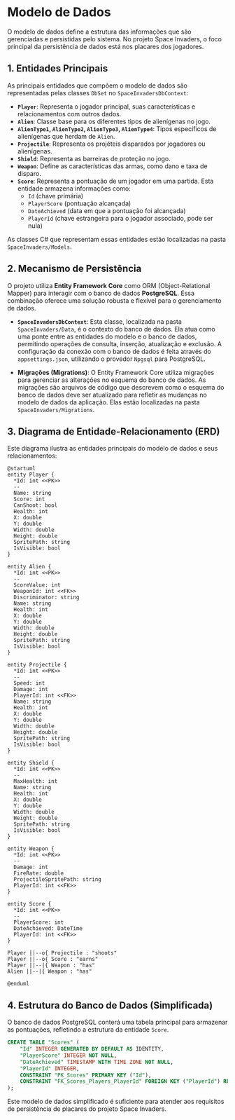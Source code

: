 # Modelo de Dados

O modelo de dados define a estrutura das informações que são gerenciadas e persistidas pelo sistema. No projeto Space Invaders, o foco principal da persistência de dados está nos placares dos jogadores.

## 1. Entidades Principais

As principais entidades que compõem o modelo de dados são representadas pelas classes `DbSet` no `SpaceInvadersDbContext`:

*   **`Player`**: Representa o jogador principal, suas características e relacionamentos com outros dados.
*   **`Alien`**: Classe base para os diferentes tipos de alienígenas no jogo.
*   **`AlienType1`, `AlienType2`, `AlienType3`, `AlienType4`**: Tipos específicos de alienígenas que herdam de `Alien`.
*   **`Projectile`**: Representa os projéteis disparados por jogadores ou alienígenas.
*   **`Shield`**: Representa as barreiras de proteção no jogo.
*   **`Weapon`**: Define as características das armas, como dano e taxa de disparo.
*   **`Score`**: Representa a pontuação de um jogador em uma partida. Esta entidade armazena informações como:
    *   `Id` (chave primária)
    *   `PlayerScore` (pontuação alcançada)
    *   `DateAchieved` (data em que a pontuação foi alcançada)
    *   `PlayerId` (chave estrangeira para o jogador associado, pode ser nula)

As classes C# que representam essas entidades estão localizadas na pasta `SpaceInvaders/Models`.

## 2. Mecanismo de Persistência

O projeto utiliza **Entity Framework Core** como ORM (Object-Relational Mapper) para interagir com o banco de dados **PostgreSQL**. Essa combinação oferece uma solução robusta e flexível para o gerenciamento de dados.

*   **`SpaceInvadersDbContext`**: Esta classe, localizada na pasta `SpaceInvaders/Data`, é o contexto do banco de dados. Ela atua como uma ponte entre as entidades do modelo e o banco de dados, permitindo operações de consulta, inserção, atualização e exclusão. A configuração da conexão com o banco de dados é feita através do `appsettings.json`, utilizando o provedor `Npgsql` para PostgreSQL.

*   **Migrações (Migrations)**: O Entity Framework Core utiliza migrações para gerenciar as alterações no esquema do banco de dados. As migrações são arquivos de código que descrevem como o esquema do banco de dados deve ser atualizado para refletir as mudanças no modelo de dados da aplicação. Elas estão localizadas na pasta `SpaceInvaders/Migrations`.

## 3. Diagrama de Entidade-Relacionamento (ERD)

Este diagrama ilustra as entidades principais do modelo de dados e seus relacionamentos:

```plantuml
@startuml
entity Player {
  *Id: int <<PK>>
  --
  Name: string
  Score: int
  CanShoot: bool
  Health: int
  X: double
  Y: double
  Width: double
  Height: double
  SpritePath: string
  IsVisible: bool
}

entity Alien {
  *Id: int <<PK>>
  --
  ScoreValue: int
  WeaponId: int <<FK>>
  Discriminator: string
  Name: string
  Health: int
  X: double
  Y: double
  Width: double
  Height: double
  SpritePath: string
  IsVisible: bool
}

entity Projectile {
  *Id: int <<PK>>
  --
  Speed: int
  Damage: int
  PlayerId: int <<FK>>
  Name: string
  Health: int
  X: double
  Y: double
  Width: double
  Height: double
  SpritePath: string
  IsVisible: bool
}

entity Shield {
  *Id: int <<PK>>
  --
  MaxHealth: int
  Name: string
  Health: int
  X: double
  Y: double
  Width: double
  Height: double
  SpritePath: string
  IsVisible: bool
}

entity Weapon {
  *Id: int <<PK>>
  --
  Damage: int
  FireRate: double
  ProjectileSpritePath: string
  PlayerId: int <<FK>>
}

entity Score {
  *Id: int <<PK>>
  --
  PlayerScore: int
  DateAchieved: DateTime
  PlayerId: int <<FK>>
}

Player ||--o{ Projectile : "shoots"
Player ||--o{ Score : "earns"
Player ||--|{ Weapon : "has"
Alien ||--|{ Weapon : "has"

@enduml
```

## 4. Estrutura do Banco de Dados (Simplificada)

O banco de dados PostgreSQL conterá uma tabela principal para armazenar as pontuações, refletindo a estrutura da entidade `Score`.

```sql
CREATE TABLE "Scores" (
    "Id" INTEGER GENERATED BY DEFAULT AS IDENTITY,
    "PlayerScore" INTEGER NOT NULL,
    "DateAchieved" TIMESTAMP WITH TIME ZONE NOT NULL,
    "PlayerId" INTEGER,
    CONSTRAINT "PK_Scores" PRIMARY KEY ("Id"),
    CONSTRAINT "FK_Scores_Players_PlayerId" FOREIGN KEY ("PlayerId") REFERENCES "Players" ("Id")
);
```

Este modelo de dados simplificado é suficiente para atender aos requisitos de persistência de placares do projeto Space Invaders.
